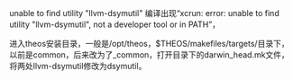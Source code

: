 unable to find utility "llvm-dsymutil"
编译出现“xcrun: error: unable to find utility "llvm-dsymutil", not a developer tool or in PATH”，

进入theos安装目录，一般是/opt/theos，$THEOS/makefiles/targets/目录下，以前是common，后来改为了_common，打开目录下的darwin_head.mk文件，将两处llvm-dsymutil修改为dsymutil。
